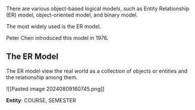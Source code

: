 There are various object-based logical models, such as Entity Relationship (ER) model, object-oriented model, and binary model.

The most widely used is the ER model. 

Peter Chen introduced this model in 1976.

## The ER Model

The ER model view the real world as a collection of objects or entities and the relationship among them.

![[Pasted image 20240809160745.png]]

**Entity**: COURSE, SEMESTER
